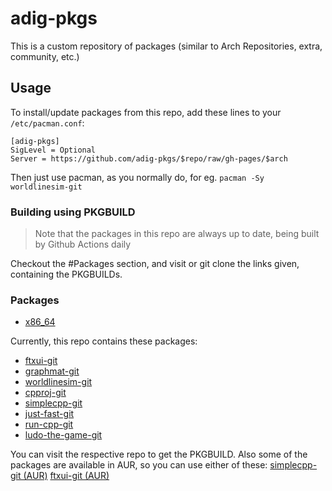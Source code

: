 # adig-pkgs

This is a custom repository of packages (similar to Arch Repositories, extra, community, etc.)

## Usage
To install/update packages from this repo, add these lines to your `/etc/pacman.conf`:

```
[adig-pkgs]
SigLevel = Optional
Server = https://github.com/adig-pkgs/$repo/raw/gh-pages/$arch
```

Then just use pacman, as you normally do, for eg. `pacman -Sy worldlinesim-git`

### Building using PKGBUILD

> Note that the packages in this repo are always up to date, being built by Github Actions daily

Checkout the #Packages section, and visit or git clone the links given, containing the PKGBUILDs.

### Packages

- [x86_64](https://github.com/adig-pkgs/adig-pkgs/tree/gh-pages/x86_64)

Currently, this repo contains these packages:

* [ftxui-git](https://github.com/adig-pkgs/ftxui-git)
* [graphmat-git](https://github.com/adig-pkgs/graphmat-git)
* [worldlinesim-git](https://github.com/adig-pkgs/worldlinesim-git)
* [cpproj-git](https://github.com/adig-pkgs/cpproj-git)
* [simplecpp-git](https://github.com/adig-pkgs/simplecpp-git)
* [just-fast-git](https://github.com/adig-pkgs/just-fast-git)
* [run-cpp-git](https://github.com/adig-pkgs/run-git)
* [ludo-the-game-git](https://github.com/adig-pkgs/ludo-the-game-git)

You can visit the respective repo to get the PKGBUILD.
Also some of the packages are available in AUR, so you can use either of these: [simplecpp-git (AUR)](https://aur.archlinux.org/packages/simplecpp-git/)
[ftxui-git (AUR)](https://aur.archlinux.org/packages/ftxui-git/)

